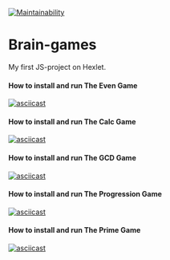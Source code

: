 [![Maintainability](https://api.codeclimate.com/v1/badges/90d5a78fc1aae0987db2/maintainability)](https://codeclimate.com/github/econavi/frontend-project-44/maintainability)

# Brain-games
My first JS-project on Hexlet.

#### How to install and run The Even Game
[![asciicast](https://asciinema.org/a/fSVANOCq9DKtYN7Rel5CC5bhD.svg)](https://asciinema.org/a/fSVANOCq9DKtYN7Rel5CC5bhD)

#### How to install and run The Calc Game
[![asciicast](https://asciinema.org/a/LAtmdjKCyByNmuc7RNdbOvbwz.svg)](https://asciinema.org/a/LAtmdjKCyByNmuc7RNdbOvbwz)

#### How to install and run The GCD Game
[![asciicast](https://asciinema.org/a/HXCMZcMypCMc5iVXb4xK8eFci.svg)](https://asciinema.org/a/HXCMZcMypCMc5iVXb4xK8eFci)

#### How to install and run The Progression Game
[![asciicast](https://asciinema.org/a/mTwtnYXox7YtY83c3txFdLWcD.svg)](https://asciinema.org/a/mTwtnYXox7YtY83c3txFdLWcD)

#### How to install and run The Prime Game
[![asciicast](https://asciinema.org/a/pWuagjXFoVMHLCS9QHcETQvuV.svg)](https://asciinema.org/a/pWuagjXFoVMHLCS9QHcETQvuV)
